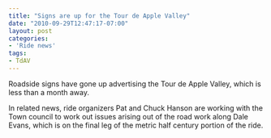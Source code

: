 ```yaml
---
title: "Signs are up for the Tour de Apple Valley"
date: "2010-09-29T12:47:17-07:00"
layout: post
categories:
- 'Ride news'
tags:
- TdAV
---
```


Roadside signs have gone up advertising the Tour de Apple Valley, which is less than a month away.

In related news, ride organizers Pat and Chuck Hanson are working with the Town council to work out issues arising out of the road work along Dale Evans, which is on the final leg of the metric half century portion of the ride.
